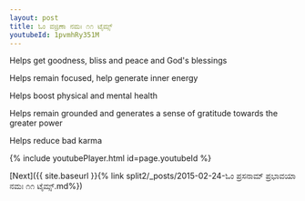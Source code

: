 ```yaml
---
layout: post
title: ಓಂ ವಜ್ರಿಣಾ ನಮಃ ೧೧ ಟೈಮ್ಸ್
youtubeId: 1pvmhRy351M
---
```

 
 
Helps get goodness, bliss and peace and God's blessings
 
Helps remain focused, help generate inner energy 
 
Helps boost physical and mental health 
 
Helps remain grounded and generates a sense of gratitude towards the greater power 
 
Helps reduce bad karma
 
 
 
 


{% include youtubePlayer.html id=page.youtubeId %}
 
[Next]({{ site.baseurl }}{% link  split2/_posts/2015-02-24-ಓಂ ಪ್ರಸನಾಮ್ ಪ್ರಭಾವಯಾ ನಮಃ ೧೧ ಟೈಮ್ಸ್.md%})
 
